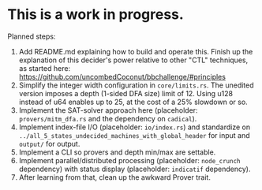 # This is a work in progress.

Planned steps:

1. Add README.md explaining how to build and operate this. Finish up the explanation of this decider's power relative to other "CTL" techniques, as started here: https://github.com/uncombedCoconut/bbchallenge/#principles
2. Simplify the integer width configuration in `core/limits.rs`. The unedited version imposes a depth (1-sided DFA size) limit of 12. Using u128 instead of u64 enables up to 25, at the cost of a 25% slowdown or so.
3. Implement the SAT-solver approach here (placeholder: `provers/mitm_dfa.rs` and the dependency on `cadical`).
4. Implement index-file I/O (placeholder: `io/index.rs`) and standardize on `../all_5_states_undecided_machines_with_global_header` for input and `output/` for output.
5. Implement a CLI so provers and depth min/max are settable.
6. Implement parallel/distributed processing (placeholder: `node_crunch` dependency) with status display (placeholder: `indicatif` dependency).
7. After learning from that, clean up the awkward Prover trait.
